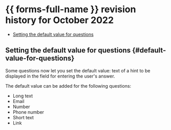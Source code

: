 # {{ forms-full-name }} revision history for October 2022

* [Setting the default value for questions](#default-value-for-questions)

## Setting the default value for questions {#default-value-for-questions}

Some questions now let you set the default value: text of a hint to be displayed in the field for entering the user's answer.

The default value can be added for the following questions:
* Long text
* Email
* Number
* Phone number
* Short text
* Link